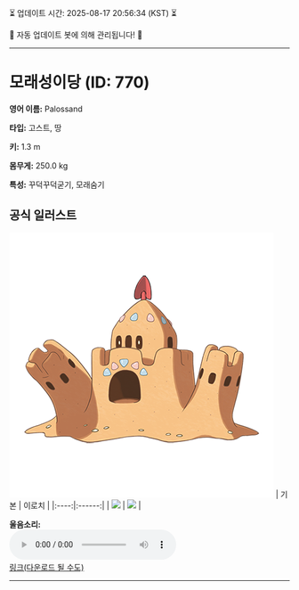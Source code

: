 
⏳ 업데이트 시간: 2025-08-17 20:56:34 (KST) ⏳

🤖 자동 업데이트 봇에 의해 관리됩니다! 🤖

---

# 모래성이당 (ID: 770)
**영어 이름:** Palossand

**타입:** 고스트, 땅

**키:** 1.3 m

**몸무게:** 250.0 kg

**특성:** 꾸덕꾸덕굳기, 모래숨기

## 공식 일러스트
![](https://raw.githubusercontent.com/PokeAPI/sprites/master/sprites/pokemon/other/official-artwork/770.png)
| 기본 | 이로치 |
|:----:|:------:|
| <img src="http://play.pokemonshowdown.com/sprites/ani/palossand.gif" width="200"> | <img src="http://play.pokemonshowdown.com/sprites/ani-shiny/palossand.gif" width="200"> |

**울음소리:**<br><audio controls src="https://raw.githubusercontent.com/PokeAPI/cries/main/cries/pokemon/latest/770.ogg"></audio><br> [링크(다운로드 될 수도)](https://raw.githubusercontent.com/PokeAPI/cries/main/cries/pokemon/latest/770.ogg)


---
